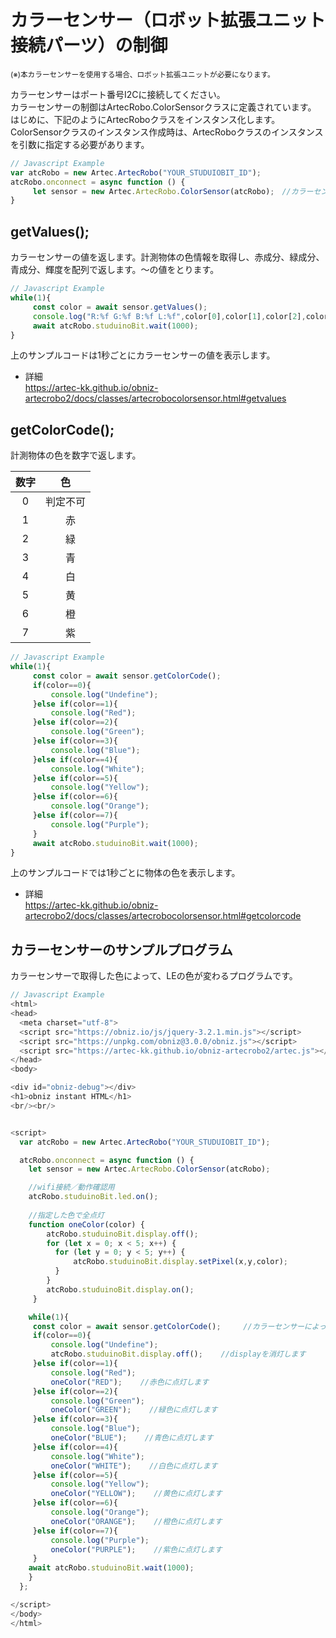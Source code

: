 # カラーセンサー（ロボット拡張ユニット接続パーツ）の制御



<small>(※)本カラーセンサーを使用する場合、ロボット拡張ユニットが必要になります。<br></small>

カラーセンサーはポート番号I2Cに接続してください。</br>
カラーセンサーの制御はArtecRobo.ColorSensorクラスに定義されています。</br>
はじめに、下記のようにArtecRoboクラスをインスタンス化します。
ColorSensorクラスのインスタンス作成時は、ArtecRoboクラスのインスタンスを引数に指定する必要があります。
```Javascript
// Javascript Example
var atcRobo = new Artec.ArtecRobo("YOUR_STUDUIOBIT_ID");
atcRobo.onconnect = async function () {
     let sensor = new Artec.ArtecRobo.ColorSensor(atcRobo);　//カラーセンサーを接続する場合
}
```

## getValues();
カラーセンサーの値を返します。計測物体の色情報を取得し、赤成分、緑成分、青成分、輝度を配列で返します。～の値をとります。

```Javascript
// Javascript Example
while(1){
     const color = await sensor.getValues();
     console.log("R:%f G:%f B:%f L:%f",color[0],color[1],color[2],color[3]); //カラーセンサーの値をConsoleに表示します
     await atcRobo.studuinoBit.wait(1000);
}
```
上のサンプルコードは1秒ごとにカラーセンサーの値を表示します。
* 詳細<br>
https://artec-kk.github.io/obniz-artecrobo2/docs/classes/artecrobocolorsensor.html#getvalues


## getColorCode();
計測物体の色を数字で返します。

| 数字  |  色  |
|:----:|:----:|
|  0   |判定不可|
|  1   |　赤　　|
|  2   |　緑　　|
|  3   |　青　　|
|  4   |　白　　|
|  5   |　黄　　|
|  6   |　橙　　|
|  7   |　紫　　|

```Javascript
// Javascript Example
while(1){
     const color = await sensor.getColorCode();
     if(color==0){
         console.log("Undefine");
     }else if(color==1){
         console.log("Red");
     }else if(color==2){
         console.log("Green");
     }else if(color==3){
         console.log("Blue");
     }else if(color==4){
         console.log("White");
     }else if(color==5){
         console.log("Yellow");
     }else if(color==6){
         console.log("Orange");
     }else if(color==7){
         console.log("Purple");
     }
     await atcRobo.studuinoBit.wait(1000);
}
```
上のサンプルコードでは1秒ごとに物体の色を表示します。

* 詳細<br>
https://artec-kk.github.io/obniz-artecrobo2/docs/classes/artecrobocolorsensor.html#getcolorcode

## カラーセンサーのサンプルプログラム
カラーセンサーで取得した色によって、LEの色が変わるプログラムです。
```Javascript
// Javascript Example
<html>
<head>
  <meta charset="utf-8">
  <script src="https://obniz.io/js/jquery-3.2.1.min.js"></script>
  <script src="https://unpkg.com/obniz@3.0.0/obniz.js"></script>
  <script src="https://artec-kk.github.io/obniz-artecrobo2/artec.js"></script>
</head>
<body>

<div id="obniz-debug"></div>
<h1>obniz instant HTML</h1>
<br/><br/>


<script>
  var atcRobo = new Artec.ArtecRobo("YOUR_STUDUIOBIT_ID");

  atcRobo.onconnect = async function () {
    let sensor = new Artec.ArtecRobo.ColorSensor(atcRobo);

    //wifi接続／動作確認用
    atcRobo.studuinoBit.led.on();
    
    //指定した色で全点灯
    function oneColor(color) {
        atcRobo.studuinoBit.display.off();
        for (let x = 0; x < 5; x++) {
          for (let y = 0; y < 5; y++) {
              atcRobo.studuinoBit.display.setPixel(x,y,color);
          }
        }
        atcRobo.studuinoBit.display.on();
     }

    while(1){
     const color = await sensor.getColorCode();     //カラーセンサーによって色を取得します
     if(color==0){
         console.log("Undefine");
         atcRobo.studuinoBit.display.off();    //displayを消灯します
     }else if(color==1){
         console.log("Red");
         oneColor("RED");    //赤色に点灯します
     }else if(color==2){
         console.log("Green");
         oneColor("GREEN");    //緑色に点灯します
     }else if(color==3){
         console.log("Blue");
         oneColor("BLUE");    //青色に点灯します
     }else if(color==4){
         console.log("White");
         oneColor("WHITE");    //白色に点灯します
     }else if(color==5){
         console.log("Yellow");
         oneColor("YELLOW");    //黄色に点灯します
     }else if(color==6){
         console.log("Orange");
         oneColor("ORANGE");    //橙色に点灯します
     }else if(color==7){
         console.log("Purple");
         oneColor("PURPLE");    //紫色に点灯します
     }
    await atcRobo.studuinoBit.wait(1000);
    }
  };

</script>
</body>
</html>
```

